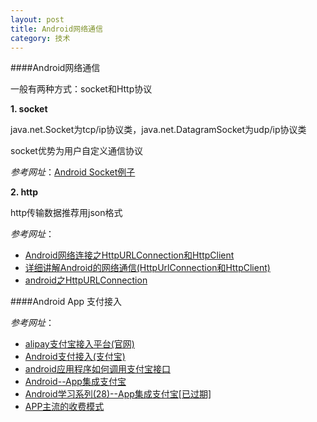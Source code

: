 ```yaml
---
layout: post
title: Android网络通信
category: 技术
---
```


####Android网络通信

一般有两种方式：socket和Http协议

**1. socket**

java.net.Socket为tcp/ip协议类，java.net.DatagramSocket为udp/ip协议类

socket优势为用户自定义通信协议

*参考网址*：[Android Socket例子](http://www.cnblogs.com/devinzhang/archive/2012/10/04/2711763.html "socket")

**2. http**

http传输数据推荐用json格式

*参考网址*：

* [Android网络连接之HttpURLConnection和HttpClient](http://www.cnblogs.com/devinzhang/archive/2012/01/17/2325092.html "http")
* [详细讲解Android的网络通信(HttpUrlConnection和HttpClient)](http://www.360doc.com/content/14/0212/15/11800748_351905788.shtml "http")
* [android之HttpURLConnection](http://www.cnblogs.com/devinzhang/archive/2012/01/08/2316453.html "http")

####Android App 支付接入

*参考网址*：

* [alipay支付宝接入平台(官网)](https://openhome.alipay.com/doc/docIndex.htm?url=https://openhome.alipay.com/doc/viewKbDoc.htm?key=245984&type=cat "Markdown")
* [Android支付接入(支付宝)](http://www.android100.org/html/201406/05/19008.html "Markdown")
* [android应用程序如何调用支付宝接口](http://blog.csdn.net/gf771115/article/details/41931487 "Markdown")
* [Android--App集成支付宝](http://blog.163.com/gyq_6699/blog/static/355817942013420345976/ "Markdown")
* [Android学习系列(28)--App集成支付宝[已过期]](http://www.cnblogs.com/qianxudetianxia/archive/2012/04/04/2432406.html "Markdown")
* [APP主流的收费模式](http://wenku.baidu.com/link?url=tKL9cYIiLet7QVWjs0hqZNlCa5IeCL4dCVR5Df34Zocp-so9-iwuU1F5EyGt4GcDyg_wBvXv2mZAvAQYxkfRU5SP3QQdWnd3kGp_HGwgMSu "Markdown")

